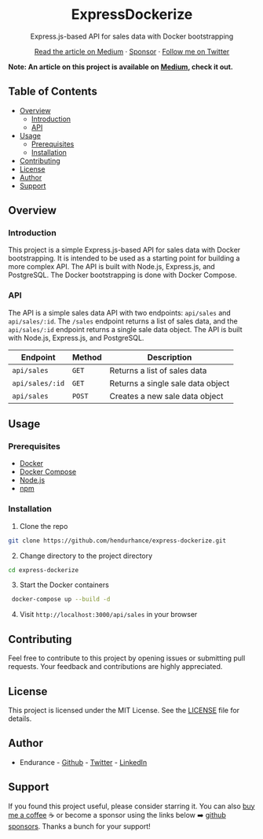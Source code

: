 <div align="center">
<h1><b>ExpressDockerize</b></h1>
<p>Express.js-based API for sales data with Docker bootstrapping</p>
<p>
  <a href="https://medium.com/@hendurhance/how-to-create-a-dockerized-environment-for-developing-and-testing-node-js-apis-b9e4c22cf464">Read the article on Medium</a>
    ·
  <a href="https://github.com/sponsors/hendurhance">Sponsor</a>
    ·
  <a href="https://twitter.com/hendurhance">Follow me on Twitter</a>
</p>
</div>

**Note: An article on this project is available on [Medium](https://medium.com/@hendurhance/how-to-create-a-dockerized-environment-for-developing-and-testing-node-js-apis-b9e4c22cf464), check it out.**

## Table of Contents
- [Overview](#overview)
  - [Introduction](#introduction)
  - [API](#api)
- [Usage](#usage)
    - [Prerequisites](#prerequisites)
    - [Installation](#installation)
- [Contributing](#contributing)
- [License](#license)
- [Author](#author)
- [Support](#support)

## Overview
### Introduction
This project is a simple Express.js-based API for sales data with Docker bootstrapping. It is intended to be used as a starting point for building a more complex API. The API is built with Node.js, Express.js, and PostgreSQL. The Docker bootstrapping is done with Docker Compose.

### API
The API is a simple sales data API with two endpoints: `api/sales` and `api/sales/:id`. The `/sales` endpoint returns a list of sales data, and the `api/sales/:id` endpoint returns a single sale data object. The API is built with Node.js, Express.js, and PostgreSQL.

| Endpoint | Method | Description |
| --- | --- | --- |
| `api/sales` | `GET` | Returns a list of sales data |
| `api/sales/:id` | `GET` | Returns a single sale data object |
| `api/sales` | `POST` | Creates a new sale data object |

## Usage
### Prerequisites
- [Docker](https://docs.docker.com/get-docker/)
- [Docker Compose](https://docs.docker.com/compose/install/)
- [Node.js](https://nodejs.org/en/download/)
- [npm](https://www.npmjs.com/get-npm)

### Installation
1. Clone the repo
```sh
git clone https://github.com/hendurhance/express-dockerize.git
```
2. Change directory to the project directory
```sh
cd express-dockerize
```
3. Start the Docker containers
```sh
 docker-compose up --build -d
```
4. Visit `http://localhost:3000/api/sales` in your browser

## Contributing
Feel free to contribute to this project by opening issues or submitting pull requests. Your feedback and contributions are highly appreciated.

## License
This project is licensed under the MIT License. See the [LICENSE](LICENSE) file for details.

## Author
- Endurance - [Github](https://github.com/hendurhance) - [Twitter](https://twitter.com/hendurhance) - [LinkedIn](https://www.linkedin.com/in/hendurhance/)

## Support
If you found this project useful, please consider starring it. You can also [buy me a coffee](https://www.buymeacoffee.com/hendurhance) ☕️ or become a sponsor using the links below ➡️ [github sponsors](https://www.github.com/sponsors/hendurhance). Thanks a bunch for your support!